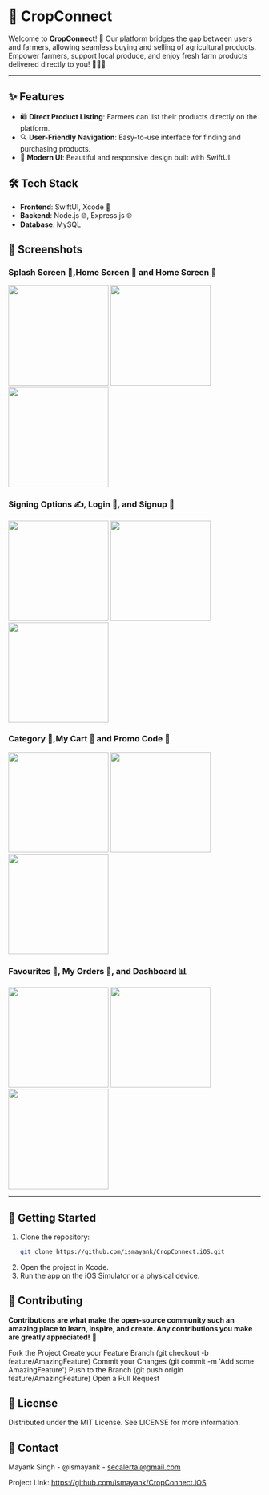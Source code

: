 # 🌾 CropConnect

Welcome to **CropConnect**! 🌱 Our platform bridges the gap between users and farmers, allowing seamless buying and selling of agricultural products. Empower farmers, support local produce, and enjoy fresh farm products delivered directly to you! 🍅🥬🍎

---

## ✨ Features

- 🛍️ **Direct Product Listing**: Farmers can list their products directly on the platform.
- 🔍 **User-Friendly Navigation**: Easy-to-use interface for finding and purchasing products.
- 🎨 **Modern UI**: Beautiful and responsive design built with SwiftUI.
  
## 🛠️ Tech Stack

- **Frontend**: SwiftUI, Xcode 📲
- **Backend**: Node.js 🌐, Express.js 🌐 
- **Database**: MySQL
  
## 📸 Screenshots

###  Splash Screen 🌊,Home Screen 🏡 and Home Screen 🏡
<p float="left">
<img src="https://github.com/ismayank/CropConnect.iOS/blob/main/Simulator%20Screenshot%20-%20iPhone%2016%20Plus%20-%202024-11-13%20at%2019.48.20.png" width="200"/>

  <img src="https://github.com/ismayank/CropConnect.iOS/blob/main/Simulator%20Screenshot%20-%20iPhone%2016%20Plus%20-%202024-11-13%20at%2019.46.28.png" width="200"/>
  
  <img src="https://github.com/ismayank/CropConnect.iOS/blob/main/Simulator%20Screenshot%20-%20iPhone%2016%20Plus%20-%202024-11-13%20at%2019.46.48.png" width="200"/>
</p>

### Signing Options ✍️, Login 🔑, and Signup 📝
<p float="left">
  <img src="https://github.com/ismayank/CropConnect.iOS/blob/main/Simulator%20Screenshot%20-%20iPhone%2016%20Plus%20-%202024-11-13%20at%2019.48.23.png" width="200"/>
  <img src="https://github.com/ismayank/CropConnect.iOS/blob/main/Simulator%20Screenshot%20-%20iPhone%2016%20Plus%20-%202024-11-13%20at%2019.48.27.png" width="200"/>
  <img src="https://github.com/ismayank/CropConnect.iOS/blob/main/Simulator%20Screenshot%20-%20iPhone%2016%20Plus%20-%202024-11-13%20at%2019.48.33.png" width="200"/>
</p>


### Category 📂,My Cart 🛒 and  Promo Code 🎫
<p float="left">
  <img src="https://github.com/ismayank/CropConnect.iOS/blob/main/Simulator%20Screenshot%20-%20iPhone%2016%20Plus%20-%202024-11-13%20at%2019.46.53.png" width="200"/>
  
  <img src="https://github.com/ismayank/CropConnect.iOS/blob/main/Simulator%20Screenshot%20-%20iPhone%2016%20Plus%20-%202024-11-13%20at%2019.47.09.png" width="200"/>
  
  <img src="https://github.com/ismayank/CropConnect.iOS/blob/main/Simulator%20Screenshot%20-%20iPhone%2016%20Plus%20-%202024-11-13%20at%2019.47.21.png" width="200"/>
  

</p>

### Favourites 💖, My Orders 📝, and Dashboard 📊
<p float="left">
  <img src="https://github.com/ismayank/CropConnect.iOS/blob/main/Simulator%20Screenshot%20-%20iPhone%2016%20Plus%20-%202024-11-13%20at%2019.47.40.png" width="200"/>
  
  <img src="https://github.com/ismayank/CropConnect.iOS/blob/main/Simulator%20Screenshot%20-%20iPhone%2016%20Plus%20-%202024-11-13%20at%2019.48.02.png" width="200"/>
  
  <img src="https://github.com/ismayank/CropConnect.iOS/blob/main/Simulator%20Screenshot%20-%20iPhone%2016%20Plus%20-%202024-11-13%20at%2019.47.44.png" width="200"/>
  
</p>




---

## 🚀 Getting Started

1. Clone the repository:
   ```bash
   git clone https://github.com/ismayank/CropConnect.iOS.git
2. Open the project in Xcode.
3. Run the app on the iOS Simulator or a physical device.

## 🤝 Contributing
**Contributions are what make the open-source community such an amazing place to learn, inspire, and create. Any contributions you make are greatly appreciated!** 💪

Fork the Project
Create your Feature Branch (git checkout -b feature/AmazingFeature)
Commit your Changes (git commit -m 'Add some AmazingFeature')
Push to the Branch (git push origin feature/AmazingFeature)
Open a Pull Request

## 📜 License

Distributed under the MIT License. See LICENSE for more information.

## 💬 Contact

Mayank Singh - @ismayank - secalertai@gmail.com

Project Link: https://github.com/ismayank/CropConnect.iOS
